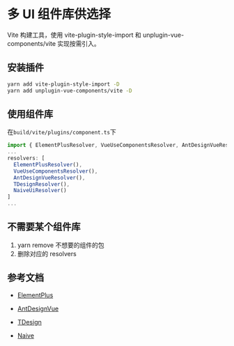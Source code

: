 # 多 UI 组件库供选择

Vite 构建工具，使用 vite-plugin-style-import 和 unplugin-vue-components/vite 实现按需引入。

## 安装插件

```bash
yarn add vite-plugin-style-import -D
yarn add unplugin-vue-components/vite -D
```

## 使用组件库

在`build/vite/plugins/component.ts`下

```javascript
import { ElementPlusResolver, VueUseComponentsResolver, AntDesignVueResolver,TDesignResolver,NaiveUiResolver } from 'unplugin-vue-components/resolvers';
...
resolvers: [
  ElementPlusResolver(),
  VueUseComponentsResolver(),
  AntDesignVueResolver(),
  TDesignResolver(),
  NaiveUiResolver()
]
...
```

## 不需要某个组件库

1. yarn remove 不想要的组件的包
2. 删除对应的 resolvers

## 参考文档

- [ElementPlus](https://element-plus.gitee.io/zh-CN/component/button.html)

- [AntDesignVue](https://next.antdv.com/docs/vue/introduce-cn/)

- [TDesign](https://tdesign.tencent.com/vue-next/components/button)

- [Naive](https://www.naiveui.com/zh-CN/os-theme/components/avatar)
